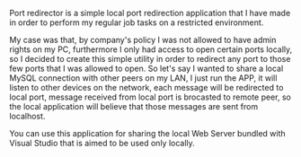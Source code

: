 Port redirector is a simple local port redirection application that I have made in order to perform my regular job tasks on a restricted environment.

My case was that, by company's policy I was not allowed to have admin rights on my PC, furthermore I only had access to open certain ports locally, so I decided to create this simple utility in order to redirect any port to those few ports that I was allowed to open.  So let's say I wanted to share a local MySQL connection with other peers on my LAN,  I just run the APP, it will listen to other devices on the network, each message will be redirected to local port,  message received from local port is brocasted to remote peer, so the local application will believe that those messages are sent from localhost.  

You can use this application for sharing the local Web Server bundled with Visual Studio that is aimed to be used only locally.
